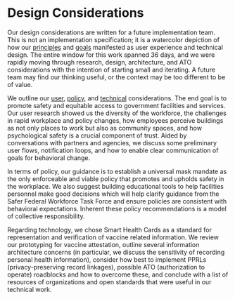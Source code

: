 # Design Considerations

Our design considerations are written for a future implementation team. This is not an implementation specification; it is a watercolor depiction of how our [principles](/030-principles.md) and [goals](/040-goals.md) manifested as user experience and technical design. The entire window for this work spanned 36 days, and we were rapidly moving through research, design, architecture, and ATO considerations with the intention of starting small and iterating. A future team may find our thinking useful, or the context may be too different to be of value.

We outline our [user](FIXME), [policy](FIXME), and [technical](FIXME) considerations. The end goal is to promote safety and equitable access to government facilities and services. Our user research showed us the diversity of the workforce, the challenges in rapid workplace and policy changes, how employees perceive buildings as not only places to work but also as community spaces, and how psychological safety is a crucial component of trust. Aided by conversations with partners and agencies, we discuss some preliminary user flows, notification loops, and how to enable clear communication of goals for behavioral change.

In terms of policy, our guidance is to establish a universal mask mandate as the only enforceable and viable policy that promotes and upholds safety in the workplace. We also suggest building educational tools to help facilities personnel make good decisions which will help clarify guidance from the Safer Federal Workforce Task Force and ensure policies are consistent with behavioral expectations. Inherent these policy recommendations is a model of collective responsibility.

Regarding technology, we chose Smart Health Cards as a standard for representation and verification of vaccine related information. We review our prototyping for vaccine attestation, outline several information architecture concerns (in particular, we discuss the sensitivity of recording personal health information), consider how best to implement PPRLs (privacy-preserving record linkages), possible ATO (authorization to operate) roadblocks and how to overcome these, and conclude with a list of resources of organizations and open standards that were useful in our technical work.

